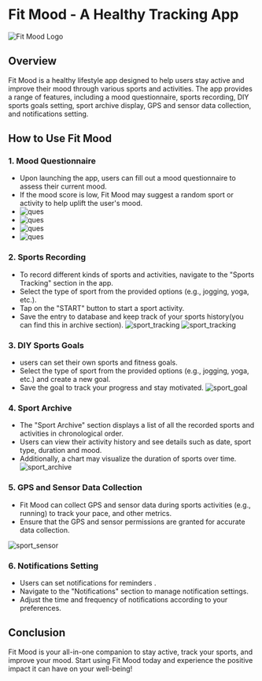 # Fit Mood - A Healthy Tracking App

![Fit Mood Logo](demo/imgs/logo.png)

## Overview

Fit Mood is a healthy lifestyle app designed to help users stay active and improve their mood through various sports and activities. The app provides a range of features, including a mood questionnaire, sports recording, DIY sports goals setting, sport archive display, GPS and sensor data collection, and notifications setting.

## How to Use Fit Mood

### 1. Mood Questionnaire

- Upon launching the app, users can fill out a mood questionnaire to assess their current mood.
- If the mood score is low, Fit Mood may suggest a random sport or activity to help uplift the user's mood.
- ![ques](demo/imgs/ques1.png)
- ![ques](demo/imgs/ques2.png)
- ![ques](demo/imgs/ques3.png)
- ![ques](demo/imgs/ques4.png)

### 2. Sports Recording

- To record different kinds of sports and activities, navigate to the "Sports Tracking" section in the app.
- Select the type of sport from the provided options (e.g., jogging, yoga, etc.).
- Tap on the "START" button to start a sport activity.
- Save the entry to database and keep track of your sports history(you can find this in archive section).
  ![sport_tracking](demo/imgs/tracking1.png)
  ![sport_tracking](demo/imgs/tracking2.png)

### 3. DIY Sports Goals

- users can set their own sports and fitness goals.
- Select the type of sport from the provided options (e.g., jogging, yoga, etc.) and create a new goal.
- Save the goal to track your progress and stay motivated.
![sport_goal](demo/imgs/goal1.png)

### 4. Sport Archive

- The "Sport Archive" section displays a list of all the recorded sports and activities in chronological order.
- Users can view their activity history and see details such as date, sport type, duration and mood.
- Additionally, a chart may visualize the duration of sports over time.
  ![sport_archive](demo/imgs/archive.png)

### 5. GPS and Sensor Data Collection

- Fit Mood can collect GPS and sensor data during sports activities (e.g., running) to track your pace, and other metrics.
- Ensure that the GPS and sensor permissions are granted for accurate data collection.

![sport_sensor](demo/imgs/sensor.png)

### 6. Notifications Setting

- Users can set notifications for reminders .
- Navigate to the "Notifications" section to manage notification settings.
- Adjust the time and frequency of notifications according to your preferences.


## Conclusion

Fit Mood is your all-in-one companion to stay active, track your sports, and improve your mood. Start using Fit Mood today and experience the positive impact it can have on your well-being!